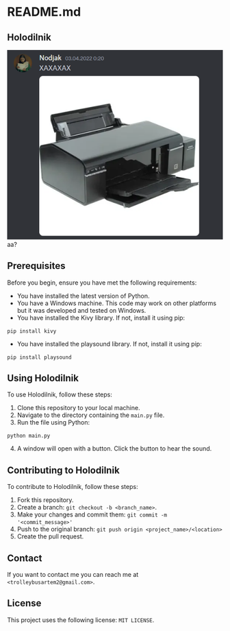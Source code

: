 # README.md

## Holodilnik
![Image alt](https://github.com/trolleybusartem/holodilnik/blob/main/image.png)
aa?

## Prerequisites

Before you begin, ensure you have met the following requirements:

- You have installed the latest version of Python.
- You have a Windows machine. This code may work on other platforms but it was developed and tested on Windows.
- You have installed the Kivy library. If not, install it using pip:
```
pip install kivy
```
- You have installed the playsound library. If not, install it using pip:
```
pip install playsound
```

## Using Holodilnik

To use Holodilnik, follow these steps:

1. Clone this repository to your local machine.
2. Navigate to the directory containing the `main.py` file.
3. Run the file using Python:
```
python main.py
```
4. A window will open with a button. Click the button to hear the sound.

## Contributing to Holodilnik

To contribute to Holodilnik, follow these steps:

1. Fork this repository.
2. Create a branch: `git checkout -b <branch_name>`.
3. Make your changes and commit them: `git commit -m '<commit_message>'`
4. Push to the original branch: `git push origin <project_name>/<location>`
5. Create the pull request.

## Contact

If you want to contact me you can reach me at `<trolleybusartem2@gmail.com>`.

## License

This project uses the following license: `MIT LICENSE`.
